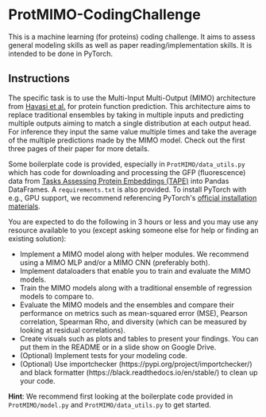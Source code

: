 # ProtMIMO-CodingChallenge

This is a machine learning (for proteins) coding challenge.  It aims to assess general modeling skills as well as paper reading/implementation skills. It is intended to be done in PyTorch. 

## Instructions
The specific task is to use the Multi-Input Multi-Output (MIMO) architecture from [Havasi et al.](https://arxiv.org/abs/2010.06610) for protein function prediction. This architecture aims to replace traditional ensembles by taking in multiple inputs and predicting multiple outputs aiming to match a single distribution at each output head. For inference they input the same value multiple times and take the average of the multiple predictions made by the MIMO model. Check out the first three pages of their paper for more details. 

Some boilerplate code is provided, especially in `ProtMIMO/data_utils.py` which has code for downloading and processing the GFP (fluorescence) data from [Tasks Assessing Protein Embeddings (TAPE)](https://github.com/songlab-cal/tape) into Pandas DataFrames. A `requirements.txt` is also provided. To install PyTorch with e.g., GPU support, we recommend referencing PyTorch's [official installation materials](https://pytorch.org/get-started/locally/).

You are expected to do the following in 3 hours or less and you may use any resource available to you (except asking someone else for help or finding an existing solution):
<ul>
  <li>Implement a MIMO model along with helper modules. We recommend using a MIMO MLP and/or a MIMO CNN (preferably both).</li>
  <li>Implement dataloaders that enable you to train and evaluate the MIMO models.</li>
  <li>Train the MIMO models along with a traditional ensemble of regression models to compare to.</li>
  <li>Evaluate the MIMO models and the ensembles and compare their performance on metrics such as mean-squared error (MSE), Pearson correlation, Spearman Rho, and diversity (which can be measured by looking at residual correlations).</li>
  <li>Create visuals such as plots and tables to present your findings. You can put them in the README or in a slide show on Google Drive.</li>
  <li>(Optional) Implement tests for your modeling code.</li>
  <li>(Optional) Use importchecker (https://pypi.org/project/importchecker/) and black formatter (https://black.readthedocs.io/en/stable/) to clean up your code.</li>
</ul>

**Hint**: We recommend first looking at the boilerplate code provided in `ProtMIMO/model.py` and `ProtMIMO/data_utils.py` to get started.
